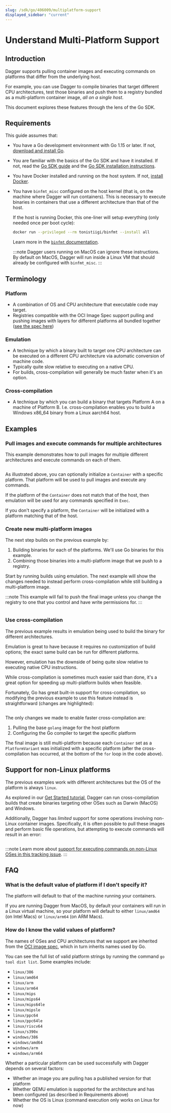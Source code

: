 ```yaml
---
slug: /sdk/go/406009/multiplatform-support
displayed_sidebar: "current"
---
```


# Understand Multi-Platform Support

## Introduction

Dagger supports pulling container images and executing commands on platforms that differ from the underlying host.

For example, you can use Dagger to compile binaries that target different CPU architectures, test those binaries and push them to a registry bundled as a multi-platform container image, _all on a single host_.

This document explores these features through the lens of the Go SDK.

## Requirements

This guide assumes that:

- You have a Go development environment with Go 1.15 or later. If not, [download and install Go](https://go.dev/doc/install).
- You are familiar with the basics of the Go SDK and have it installed. If not, read the [Go SDK guide](../959738-get-started.md) and the [Go SDK installation instructions](../371491-install.md).
- You have Docker installed and running on the host system. If not, [install Docker](https://docs.docker.com/engine/install/).
- You have `binfmt_misc` configured on the host kernel (that is, on the machine where Dagger will run containers). This is necessary to execute binaries in containers that use a different architecture than that of the host.

  If the host is running Docker, this one-liner will setup everything (only needed once per boot cycle):

  ```sh
  docker run --privileged --rm tonistiigi/binfmt --install all
  ```

  Learn more in the [`binfmt` documentation](https://github.com/tonistiigi/binfmt/).

  :::note
  Dagger users running on MacOS can ignore these instructions. By default on MacOS, Dagger will run inside a Linux VM that should already be configured with `binfmt_misc`.
  :::

## Terminology

### Platform

- A combination of OS and CPU architecture that executable code may target.
- Registries compatible with the OCI Image Spec support pulling and pushing images with layers for different platforms all bundled together ([see the spec here](https://github.com/opencontainers/image-spec/blob/main/image-index.md#image-index-property-descriptions))

### Emulation

- A technique by which a binary built to target one CPU architecture can be executed on a different CPU architecture via automatic conversion of machine code.
- Typically quite slow relative to executing on a native CPU.
- For builds, cross-compilation will generally be much faster when it's an option.

### Cross-compilation

- A technique by which you can build a binary that targets Platform A on a machine of Platform B. I.e. cross-compilation enables you to build a Windows x86_64 binary from a Linux aarch64 host.

## Examples

### Pull images and execute commands for multiple architectures

This example demonstrates how to pull images for multiple different architectures and execute commands on each of them.

```go file=../snippets/multiplatform-support/pull-images/main.go

```

As illustrated above, you can optionally initialize a `Container` with a specific platform. That platform will be used to pull images and execute any commands.

If the platform of the `Container` does not match that of the host, then emulation will be used for any commands specified in `Exec`.

If you don't specify a platform, the `Container` will be initialized with a platform matching that of the host.

### Create new multi-platform images

The next step builds on the previous example by:

1. Building binaries for each of the platforms. We'll use Go binaries for this example.
1. Combining those binaries into a multi-platform image that we push to a registry.

Start by running builds using emulation. The next example will show the changes needed to instead perform cross-compilation while still building a multi-platform image.

:::note
This example will fail to push the final image unless you change the registry to one that you control and have write permissions for.
:::

```go file=../snippets/multiplatform-support/build-images-emulation/main.go

```

### Use cross-compilation

The previous example results in emulation being used to build the binary for different architectures.

Emulation is great to have because it requires no customization of build options; the exact same build can be run for different platforms.

However, emulation has the downside of being quite slow relative to executing native CPU instructions.

While cross-compilation is sometimes much easier said than done, it's a great option for speeding up multi-platform builds when feasible.

Fortunately, Go has great built-in support for cross-compilation, so modifying the previous example to use this feature instead is straightforward (changes are highlighted):

```go file=../snippets/multiplatform-support/build-images-cross-compilation/main.go

```

The only changes we made to enable faster cross-compilation are:

1. Pulling the base `golang` image for the host platform
1. Configuring the Go compiler to target the specific platform

The final image is still multi-platform because each `Container` set as a `PlatformVariant` was initialized with a specific platform (after the cross-compilation has occurred, at the bottom of the `for` loop in the code above).

## Support for non-Linux platforms

The previous examples work with different architectures but the OS of the platform is always `linux`.

As explored in our [Get Started tutorial](../959738-get-started.md), Dagger can run cross-compilation builds that create binaries targeting other OSes such as Darwin (MacOS) and Windows.

Additionally, Dagger has _limited_ support for some operations involving non-Linux container images. Specifically, it is often possible to pull these images and perform basic file operations, but attempting to execute commands will result in an error:

```go file=../snippets/multiplatform-support/non-linux-support/main.go

```

:::note
Learn more about [support for executing commands on non-Linux OSes in this tracking issue](https://github.com/dagger/dagger/issues/3158).
:::

## FAQ

### What is the default value of platform if I don't specify it?

The platform will default to that of the machine running your containers.

If you are running Dagger from MacOS, by default your containers will run in a Linux virtual machine, so your platform will default to either `linux/amd64` (on Intel Macs) or `linux/arm64` (on ARM Macs).

### How do I know the valid values of platform?

The names of OSes and CPU architectures that we support are inherited from the [OCI image spec](https://github.com/opencontainers/image-spec/blob/main/image-index.md#image-index-property-descriptions), which in turn inherits names used by Go.

You can see the full list of valid platform strings by running the command `go tool dist list`. Some examples include:

- `linux/386`
- `linux/amd64`
- `linux/arm`
- `linux/arm64`
- `linux/mips`
- `linux/mips64`
- `linux/mips64le`
- `linux/mipsle`
- `linux/ppc64`
- `linux/ppc64le`
- `linux/riscv64`
- `linux/s390x`
- `windows/386`
- `windows/amd64`
- `windows/arm`
- `windows/arm64`

Whether a particular platform can be used successfully with Dagger depends on several factors:

- Whether an image you are pulling has a published version for that platform
- Whether QEMU emulation is supported for the architecture and has been configured (as described in Requirements above)
- Whether the OS is Linux (command execution only works on Linux for now)
